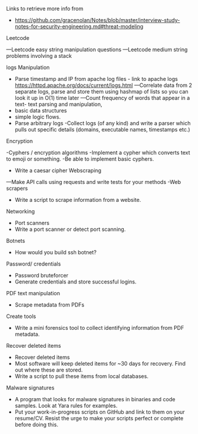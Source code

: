 Links to retrieve more info from 
- https://github.com/gracenolan/Notes/blob/master/interview-study-notes-for-security-engineering.md#threat-modeling
  
Leetcode

—Leetcode easy string manipulation questions
—Leetcode medium string problems involving a stack

logs Manipulation 

- Parse timestamp and IP from apache log files - link to apache logs https://httpd.apache.org/docs/current/logs.html
—Correlate data from 2 separate logs, parse and store them using hashmap of lists so you can look it up in O(1) time later
—Count frequency of words that appear in a text- text parsing and manipulation,
- basic data structures
- simple logic flows.
- Parse arbitrary logs
-Collect logs (of any kind) and write a parser which pulls out specific details (domains, executable names, timestamps etc.)
  
Encryption 

-Cyphers / encryption algorithms
-Implement a cypher which converts text to emoji or something.
-Be able to implement basic cyphers.
- Write a caesar cipher
Webscraping

—Make API calls using requests and write tests for your methods
-Web scrapers
- Write a script to scrape information from a website.

Networking

- Port scanners
- Write a port scanner or detect port scanning.

Botnets

- How would you build ssh botnet?

Password/ credentials

- Password bruteforcer
- Generate credentials and store successful logins.

PDF text manipulation

- Scrape metadata from PDFs

Create tools

- Write a mini forensics tool to collect identifying information from PDF metadata.

Recover deleted items 

- Recover deleted items
- Most software will keep deleted items for ~30 days for recovery. Find out where these are stored.
- Write a script to pull these items from local databases.

Malware signatures

- A program that looks for malware signatures in binaries and code samples.
Look at Yara rules for examples.
- Put your work-in-progress scripts on GitHub and link to them on your resume/CV. Resist the urge to make your scripts perfect or complete before doing this.
